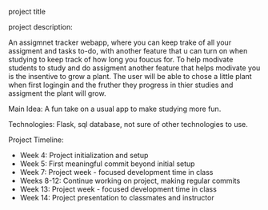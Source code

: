 project title

project description:

An assigmnet tracker webapp, where you can keep trake of all your assigment and tasks to-do, with another feature that u can turn on when studying to keep track of how long you foucus for. To help modivate students to study and do assigment another feature that helps modivate you is the insentive to grow a plant. The user will be able to chose a little plant when first logingin and the fruther they progress in thier studies and assigment the plant will grow.

Main Idea:
A fun take on a usual app to make studying more fun.

Technologies:
Flask, sql database, not sure of other technologies to use.

Project Timeline:
- Week 4: Project initialization and setup
- Week 5: First meaningful commit beyond initial setup
- Week 7: Project week - focused development time in class
- Weeks 8-12: Continue working on project, making regular commits
- Week 13: Project week - focused development time in class
- Week 14: Project presentation to classmates and instructor

